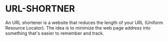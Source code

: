 # URL-SHORTNER
An URL shortener is a website that reduces the length of your URL (Uniform Resource Locator). The idea is to minimize the web page address into something that's easier to remember and track.
